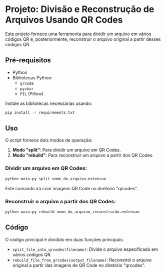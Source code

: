 
# Projeto: Divisão e Reconstrução de Arquivos Usando QR Codes

Este projeto fornece uma ferramenta para dividir um arquivo em vários códigos QR e, posteriormente, reconstruir o arquivo original a partir desses códigos QR.

## Pré-requisitos

- Python
- Bibliotecas Python:
  - `qrcode`
  - `pyzbar`
  - `PIL` (Pillow)

Instale as bibliotecas necessárias usando:

```bash
pip install -r requirements.txt
```

## Uso

O script fornece dois modos de operação:

1. **Modo "split"**: Para dividir um arquivo em QR Codes.
2. **Modo "rebuild"**: Para reconstruir um arquivo a partir dos QR Codes.

### Dividir um arquivo em QR Codes:

```bash
python main.py split nome_do_arquivo.extensao
```

Este comando irá criar imagens QR Code no diretório "qrcodes".

### Reconstruir o arquivo a partir dos QR Codes:

```bash
python main.py rebuild nome_do_arquivo_reconstruido.extensao
```

## Código

O código principal é dividido em duas funções principais:

- `split_file_into_qrcodes(filename)`: Divide o arquivo especificado em vários códigos QR.
- `rebuild_file_from_qrcodes(output_filename)`: Reconstrói o arquivo original a partir das imagens de QR Code no diretório "qrcodes".
